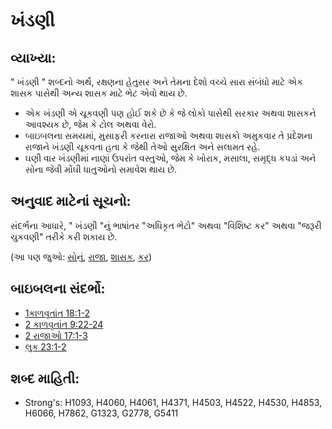 # ખંડણી

## વ્યાખ્યા: 

" ખંડણી " શબ્દનો અર્થ, રક્ષણના હેતુસર અને તેમના દેશો વચ્ચે સારા સંબંધો માટે એક શાસક પાસેથી અન્ય શાસક માટે ભેટ એવો થાય છે.

* એક ખંડણી એ ચૂકવણી પણ હોઈ શકે છે કે જે લોકો પાસેથી સરકાર અથવા શાસકને આવશ્યક છે, જેમ કે ટોલ અથવા વેરો.
* બાઇબલના સમયમાં, મુસાફરી કરનારા રાજાઓ અથવા શાસકો અમુકવાર તે પ્રદેશના રાજાને ખંડણી ચૂકવતા હતા કે જેથી તેઓ સુરક્ષિત અને સલામત રહે.
* ઘણી વાર ખંડણીમાં નાણાં ઉપરાંત વસ્તુઓ, જેમ કે ખોરાક, મસાલા, સમૃદ્ધ કપડાં અને સોના જેવી મોંઘી ધાતુઓનો સમાવેશ થાય છે.

## અનુવાદ માટેનાં સૂચનો: 

સંદર્ભના આધારે, " ખંડણી "નું ભાષાંતર "અધિકૃત ભેટો" અથવા "વિશિષ્ટ કર" અથવા "જરૂરી ચુકવણી" તરીકે કરી શકાય છે.

(આ પણ જુઓ: [સોનું](../other/gold.md), [રાજા](../other/king.md), [શાસક](../other/ruler.md), [કર](../other/tax.md))

## બાઇબલના સંદર્ભો: 

* [1કાળવૃતાંત 18:1-2](rc://gu/tn/help/1ch/18/01)
* [2 કાળવૃતાંત 9:22-24](rc://gu/tn/help/2ch/09/22)
* [2 રાજાઓ 17:1-3](rc://gu/tn/help/2ki/17/01)
* [લુક 23:1-2](rc://gu/tn/help/luk/23/01)

## શબ્દ માહિતી: 

* Strong's: H1093, H4060, H4061, H4371, H4503, H4522, H4530, H4853, H6066, H7862, G1323, G2778, G5411
